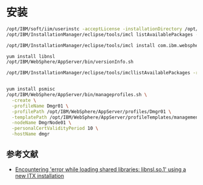 # 安装

```sh
/opt/IBM/soft/iim/userinstc -acceptLicense -installationDirectory /opt/IBM/InstallationManager -log ./log.xml -silent
/opt/IBM/InstallationManager/eclipse/tools/imcl listAvailablePackages -repositories /opt/IBM/soft/was/repository.config -features -long

/opt/IBM/InstallationManager/eclipse/tools/imcl install com.ibm.websphere.ND.v85_8.5.5000.20130514_1044 -repositories /opt/IBM/soft/was/repository.config -installationDirectory /opt/IBM/WebSphere/AppServer -acceptLicense

yum install libnsl
/opt/IBM/WebSphere/AppServer/bin/versionInfo.sh

/opt/IBM/InstallationManager/eclipse/tools/imcllistAvailablePackages -repositories /opt/IBM/soft/ihs/repository.config -features -long


yum install psmisc
/opt/IBM/WebSphere/AppServer/bin/manageprofiles.sh \
  -create \
  -profileName Dmgr01 \
  -profilePath /opt/IBM/WebSphere/AppServer/profiles/Dmgr01 \
  -templatePath /opt/IBM/WebSphere/AppServer/profileTemplates/management \
  -nodeName DmgrNode01 \
  -personalCertValidityPeriod 10 \
  -hostName dmgr

```

## 参考文献

- [Encountering 'error while loading shared libraries: libnsl.so.1' using a new ITX installation](https://www.ibm.com/support/pages/encountering-error-while-loading-shared-libraries-libnslso1-using-new-itx-installation)






